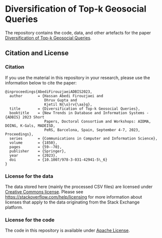 # Diversification of Top-k Geosocial Queries

The repository contains the code, data, and other artefacts for the paper [Diversification of Top-k Geosocial Queries](https://doi.org/10.1007/978-3-031-42941-5\_6).

## Citation and License

### Citation
If you use the material in this repository in your research, please use the information below to cite the paper:

```
@inproceedings{AbediFirouzjaeiADBIS2023,
  author       = {Hassan Abedi Firouzjaei and
                  Dhruv Gupta and
                  Kjetil N{\o}rv{\aa}g},
  title        = {Diversification of Top-k Geosocial Queries},
  booktitle    = {New Trends in Database and Information Systems - {ADBIS} 2023 Short
                  Papers, Doctoral Consortium and Workshops: AIDMA, DOING, K-Gals, MADEISD,
                  PeRS, Barcelona, Spain, September 4-7, 2023, Proceedings},
  series       = {Communications in Computer and Information Science},
  volume       = {1850},
  pages        = {59--70},
  publisher    = {Springer},
  year         = {2023},
  doi          = {10.1007/978-3-031-42941-5\_6}
}
```

### License for the data

The data stored here (mainly the processed CSV files) are licensed under [Creative Commons license](http://creativecommons.org/licenses/by/4.0/). 
Please see https://stackoverflow.com/help/licensing for more information about licenses that apply to the data originating from the Stack Exchange platform.


### License for the code

The code in this repository is available under [Apache License](LICENSE).
